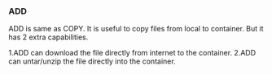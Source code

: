 ### ADD

ADD is same as COPY. It is useful to copy files from local to container. But it has 2 extra capabilities.

1.ADD can download the file directly from internet to the container.
2.ADD can untar/unzip the file directly into the container.
